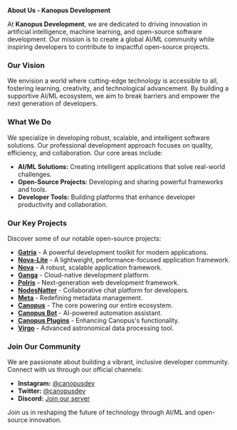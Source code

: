 **About Us - Kanopus Development**

At **Kanopus Development**, we are dedicated to driving innovation in artificial intelligence, machine learning, and open-source software development. Our mission is to create a global AI/ML community while inspiring developers to contribute to impactful open-source projects.

### **Our Vision**
We envision a world where cutting-edge technology is accessible to all, fostering learning, creativity, and technological advancement. By building a supportive AI/ML ecosystem, we aim to break barriers and empower the next generation of developers.

### **What We Do**
We specialize in developing robust, scalable, and intelligent software solutions. Our professional development approach focuses on quality, efficiency, and collaboration. Our core areas include:

- **AI/ML Solutions:** Creating intelligent applications that solve real-world challenges.
- **Open-Source Projects:** Developing and sharing powerful frameworks and tools.
- **Developer Tools:** Building platforms that enhance developer productivity and collaboration.

### **Our Key Projects**
Discover some of our notable open-source projects:

- **[Gatria](https://github.com/Kanopus/Gatria)** - A powerful development toolkit for modern applications.
- **[Nova-Lite](https://github.com/Kanopus/Nova-Lite)** - A lightweight, performance-focused application framework.
- **[Nova](https://github.com/Kanopus/Nova)** - A robust, scalable application framework.
- **[Ganga](https://github.com/Kanopus/Ganga)** - Cloud-native development platform.
- **[Polris](https://github.com/Kanopus/Polris)** - Next-generation web development framework.
- **[NodesNatter](https://github.com/Kanopus/NodesNatter)** - Collaborative chat platform for developers.
- **[Meta](https://github.com/Kanopus/Meta)** - Redefining metadata management.
- **[Canopus](https://github.com/Kanopus/Canopus)** - The core powering our entire ecosystem.
- **[Canopus Bot](https://github.com/Kanopus/Canopus-Bot)** - AI-powered automation assistant.
- **[Canopus Plugins](https://github.com/Kanopus/Canopus-Plugins)** - Enhancing Canopus's functionality.
- **[Virgo](https://github.com/Kanopus/Virgo)** - Advanced astronomical data processing tool.

### **Join Our Community**
We are passionate about building a vibrant, inclusive developer community. Connect with us through our official channels:

- **Instagram:** [@canopusdev](https://instagram.com/canopusdev)
- **Twitter:** [@canopusdev](https://twitter.com/canopusdev)
- **Discord:** [Join our server](https://discord.gg/JUhv27kzcJ)

Join us in reshaping the future of technology through AI/ML and open-source innovation.


